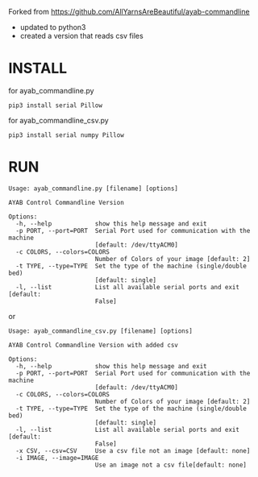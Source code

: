 Forked from https://github.com/AllYarnsAreBeautiful/ayab-commandline

 * updated to python3
 * created a version that reads csv files

# INSTALL

for ayab_commandline.py

`pip3 install serial Pillow`

for ayab_commandline_csv.py

`pip3 install serial numpy Pillow`


# RUN

```
Usage: ayab_commandline.py [filename] [options]

AYAB Control Commandline Version

Options:
  -h, --help            show this help message and exit
  -p PORT, --port=PORT  Serial Port used for communication with the machine
                        [default: /dev/ttyACM0]
  -c COLORS, --colors=COLORS
                        Number of Colors of your image [default: 2]
  -t TYPE, --type=TYPE  Set the type of the machine (single/double bed)
                        [default: single]
  -l, --list            List all available serial ports and exit [default:
                        False]
```
or

```
Usage: ayab_commandline_csv.py [filename] [options]

AYAB Control Commandline Version with added csv

Options:
  -h, --help            show this help message and exit
  -p PORT, --port=PORT  Serial Port used for communication with the machine
                        [default: /dev/ttyACM0]
  -c COLORS, --colors=COLORS
                        Number of Colors of your image [default: 2]
  -t TYPE, --type=TYPE  Set the type of the machine (single/double bed)
                        [default: single]
  -l, --list            List all available serial ports and exit [default:
                        False]
  -x CSV, --csv=CSV     Use a csv file not an image [default: none]
  -i IMAGE, --image=IMAGE
                        Use an image not a csv file[default: none]
```



